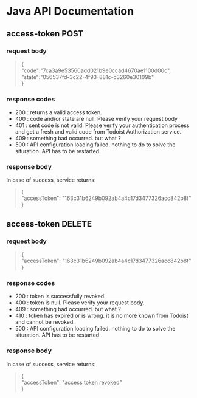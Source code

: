 # Java API Documentation

## access-token POST

### request body

> {  
>    "code":"7ca3a9e53560add021b9e0ccad4670ae1100d00c",  
>    "state":"056537fd-3c22-4f93-881c-c3260e30109b"  
> }

### response codes

- 200 : returns a valid access token.
- 400 : code and/or state are null. Please verify your request body    
- 401 : sent code is not valid. Please verify your authentication process and get a fresh and valid code from Todoist Authorization service.    
- 409 : something bad occurred. but what ?
- 500 : API configuration loading failed. nothing to do to solve the situration. API has to be restarted.

### response body

In case of success, service returns:  

> {  
>     "accessToken": "163c31b6249b092ab4a4c17d3477326acc842b8f"  
> }  

## access-token DELETE

### request body

> {  
>     "accessToken": "163c31b6249b092ab4a4c17d3477326acc842b8f"  
> }  

### response codes

- 200 : token is successfully revoked.
- 400 : token is null. Please verify your request body.      
- 409 : something bad occurred. but what ?    
- 410 : token has expired or is wrong. it is no more known from Todoist and cannot be revoked.
- 500 : API configuration loading failed. nothing to do to solve the situration. API has to be restarted.

### response body

In case of success, service returns:  

> {  
>     "accessToken": "access token revoked"  
> }  
